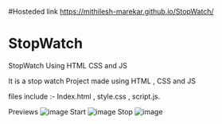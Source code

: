 
#Hosteded link
https://mithilesh-marekar.github.io/StopWatch/


# StopWatch
StopWatch Using HTML CSS and JS

It is a stop watch Project made using HTML , CSS and JS

files include :- Index.html , style.css , script.js.

Previews
![image](https://github.com/Mithilesh-marekar/StopWatch/assets/66367516/c937e21e-bf92-43f1-b305-2f61f04fa808)
Start
![image](https://github.com/Mithilesh-marekar/StopWatch/assets/66367516/eb04d179-90e0-4c71-aa12-09ef87280e30)
Stop
![image](https://github.com/Mithilesh-marekar/StopWatch/assets/66367516/5f72d980-9d03-4531-9238-4964a9b83792)


